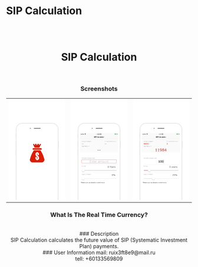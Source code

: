 # SIP Calculation

<div align="center">

<br> <br>

<h1> SIP Calculation </h1> 

<br>


### Screenshots

<table align="center" border="0">

<tr>
<td> <img src="https://raw.githubusercontent.com/WeeMaggie/SIP-Calculation/master/image/11.JPG"> </td>
<td> <img src="https://raw.githubusercontent.com/WeeMaggie/SIP-Calculation/master/image/22.JPG"> </td>
<td> <img src="https://raw.githubusercontent.com/WeeMaggie/SIP-Calculation/master/image/33.JPG"> </td>
</tr>

</table>

### What Is The Real Time Currency?
<br>
### Description
<br>
SIP Calculation calculates the future value of SIP (Systematic Investment Plan) payments.
<br>
### User Information
mail: ruix3ft8e9@mail.ru
<br>
tell: +60133569809
